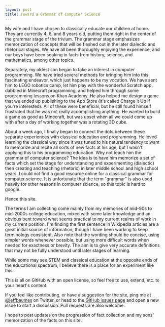```yaml
---
layout: post
title: Toward a Grammar of Computer Science
---
```

My wife and I have chosen to classically educate our children at home.
They are currently 4, 6, and 8 years old, putting them right in the center
of the grammar stage of the trivium. The grammar stage emphasizes memorization of
concepts that will be fleshed out in the later dialectic and rhetorical
stages. We have all been thoroughly enjoying the experience, and our
boys have been soaking in facts from history, science, and mathematics,
among other topics.

Separately, my oldest son began to take an interest in computer programming.
We have tried several methods for bringing him into this fascinating endeavor,
which just happens to be my vocation. We have sent him to LEGO robotics camp,
let him play with the wonderful Scratch app, dabbled in Minecraft programming,
and helped him through some programming lessons on Khan Academy.
He also helped me design a game that we ended up publishing to the App
Store (it's called Charge It Up if you're interested).
All of these were beneficial, but he still found himself frustrated that he
was not really accomplishing anything. He wanted to build a game as good as
Minecraft, but was upset when all we could come up with after a day of
working together was a rotating 3D cube.

About a week ago, I finally began to connect the dots between these separate
experiences with classical education and programming. He loved learning the
classical way since it was tuned to his natural tendency to want to memorize
and recite all sorts of new facts at his age, but I wasn't applying this to his
programming education. Why not teach him the grammar of computer science?
The idea is to have him memorize a set of facts which set the stage for
understanding and experimenting (dialectic) then creating and teaching
(rhetoric) in later middle school and high school years.
I could not find a good resource online for a classical grammar for computer
science. It is unfortunate that the term "grammar" is also used heavily
for other reasons in computer science, so this topic is hard to google.

Hence this site.

The terms I am collecting come mainly from my memories of mid-90s to mid-2000s
college education, mixed with some later knowledge and an obvious bent
toward what seems practical to my current realms of work in my current position.
I'm finding the first sentence in Wikipedia articles are a great initial source
of information, though I have been working to keep terminology consistent.
Also note that the wording should be concise, using simpler words whenever
possible, but using more difficult words when needed for exactness or
brevity. The aim is to give very accurate definitions that may not be
fully understood until later stages of learning.

While some may see STEM and classical education at the opposite ends of the
educational spectrum, I believe there is a place for an experiment like this.

This is all on GitHub with an open license, so feel free to use, extend, etc.
to your heart's content.

If you feel like contributing, or have a suggestion for the site, ping me at
[@jeffbaumes](https://twitter.com/jeffbaumes) on Twitter,
or head to the [GitHub issues page](https://github.com/jeffbaumes/grammarofcs/issues)
and open a new issue to start a discussion. Pull requests are also welcome.

I hope to post updates on the progression of fact collection
and my sons' memorization of the facts on this site.
